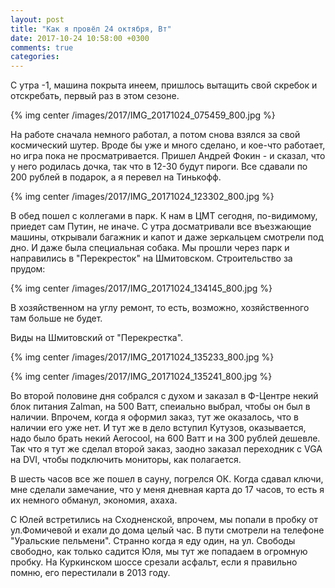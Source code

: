 ```yaml
---
layout: post
title: "Как я провёл 24 октября, Вт"
date: 2017-10-24 10:58:00 +0300
comments: true
categories: 
---
```

С утра -1, машина покрыта инеем, пришлось вытащить свой скребок и отскребать, первый раз в этом сезоне.

{% img center /images/2017/IMG_20171024_075459_800.jpg %}

На работе сначала немного работал, а потом снова взялся за свой космический шутер. Вроде бы уже и много сделано, и кое-что работает, но игра пока не просматривается. Пришел Андрей Фокин - и сказал, что у него родилась дочка, так что в 12-30 будут пироги. Все сдавали по 200 рублей в подарок, а я перевел на Тинькофф.

{% img center /images/2017/IMG_20171024_123302_800.jpg %}

В обед пошел с коллегами в парк. К нам в ЦМТ сегодня, по-видимому, приедет сам Путин, не иначе. С утра досматривали все въезжающие машины, открывали багажник и капот и даже зеркальцем смотрели под дно. И даже была специальная собака. Мы прошли через парк и направились в "Перекресток" на Шмитовском. Строительство за прудом:

{% img center /images/2017/IMG_20171024_134145_800.jpg %}





В хозяйственном на углу ремонт, то есть, возможно, хозяйственного там больше не будет.


Виды на Шмитовский от "Перекрестка".

{% img center /images/2017/IMG_20171024_135233_800.jpg %}

{% img center /images/2017/IMG_20171024_135241_800.jpg %}


Во второй половине дня собрался с духом и заказал в Ф-Центре некий блок питания Zalman, на 500 Ватт, спеиально выбрал, чтобы он был в наличии. Впрочем, когда я оформил заказ, тут же оказалось, что в наличии его уже нет. И тут же в дело вступил Кутузов, оказывается, надо было брать некий Aerocool, на 600 Ватт и на 300 рублей дешевле. Так что я тут же сделал второй заказ, заодно заказал переходник с VGA на DVI, чтобы подключить мониторы, как полагается.

В шесть часов все же пошел в сауну, погрелся ОК. Когда сдавал ключи, мне сделали замечание, что у меня дневная карта до 17 часов, то есть я их немного обманул, экономия, ахаха.

С Юлей встретились на Сходненской, впрочем, мы попали в пробку от ул.Фомичевой и ехали до дома целый час. В пути смотрели на телефоне "Уральские пельмени". Странно когда я еду один, на ул. Свободы свободно, как только садится Юля, мы тут же попадаем в огромную пробку. На Куркинском шоссе срезали асфальт, если я правильно помню, его перестилали в 2013 году.
